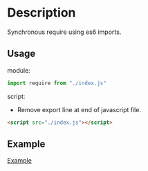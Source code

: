 # Description

Synchronous require using es6 imports.

## Usage

module:

```javascript
import require from "./index.js"
```

script:

- Remove export line at end of javascript file.

```html
<script src="./index.js"></script>
```

## Example

[Example](./index.html)